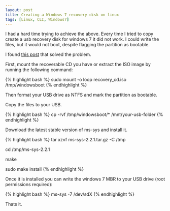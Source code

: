 ```yaml
---
layout: post
title: Creating a Windows 7 recovery disk on linux
tags: [Linux, CLI, Windows7]
---
```


I had a hard time trying to achieve the above. Every time I tried to copy create a usb recovery disk for windows 7 it did not work. I could write the files, but it would not boot, despite flagging the partition as bootable.

I found [this post](http://www.linuxquestions.org/questions/linux-software-2/creating-windows-7-bootable-usb-from-linux-762229/#post3946086) that solved the problem.

First, mount the recoverable CD you have or extract the ISO image by running the following command:

{% highlight bash %}
sudo mount -o loop recovery_cd.iso /tmp/windowsboot
{% endhighlight %}

Then format your USB drive as NTFS and mark the partition as bootable.

Copy the files to your USB.

{% highlight bash %}
cp -rvf /tmp/windowsboot/* /mnt/your-usb-folder
{% endhighlight %}

Download the latest stable version of ms-sys and install it.

{% highlight bash %}
tar xzvf ms-sys-2.2.1.tar.gz -C /tmp

cd /tmp/ms-sys-2.2.1

make

sudo make install
{% endhighlight %}

Once it is installed you can write the windows 7 MBR to your USB drive (root permissions required):

{% highlight bash %}
ms-sys -7 /dev/sdX
{% endhighlight %}

Thats it.
